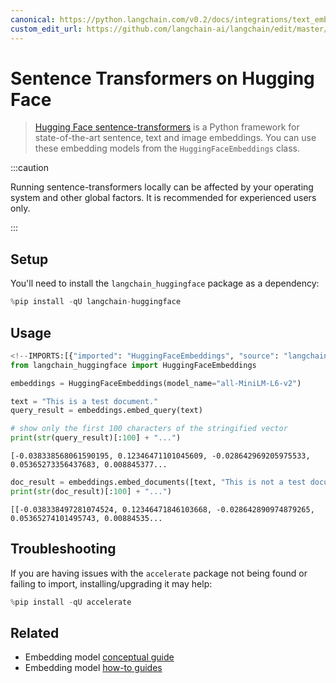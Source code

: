 ```yaml
---
canonical: https://python.langchain.com/v0.2/docs/integrations/text_embedding/sentence_transformers/
custom_edit_url: https://github.com/langchain-ai/langchain/edit/master/docs/docs/integrations/text_embedding/sentence_transformers.ipynb
---
```


# Sentence Transformers on Hugging Face

> [Hugging Face sentence-transformers](https://huggingface.co/sentence-transformers) is a Python framework for state-of-the-art sentence, text and image embeddings.
You can use these embedding models from the `HuggingFaceEmbeddings` class.

:::caution

Running sentence-transformers locally can be affected by your operating system and other global factors. It is recommended for experienced users only.

:::

## Setup

You'll need to install the `langchain_huggingface` package as a dependency:

```python
%pip install -qU langchain-huggingface
```

## Usage

```python
<!--IMPORTS:[{"imported": "HuggingFaceEmbeddings", "source": "langchain_huggingface", "docs": "https://api.python.langchain.com/en/latest/embeddings/langchain_huggingface.embeddings.huggingface.HuggingFaceEmbeddings.html", "title": "Sentence Transformers on Hugging Face"}]-->
from langchain_huggingface import HuggingFaceEmbeddings

embeddings = HuggingFaceEmbeddings(model_name="all-MiniLM-L6-v2")

text = "This is a test document."
query_result = embeddings.embed_query(text)

# show only the first 100 characters of the stringified vector
print(str(query_result)[:100] + "...")
```
```output
[-0.038338568061590195, 0.12346471101045609, -0.028642969205975533, 0.05365273356437683, 0.008845377...
```

```python
doc_result = embeddings.embed_documents([text, "This is not a test document."])
print(str(doc_result)[:100] + "...")
```
```output
[[-0.038338497281074524, 0.12346471846103668, -0.028642890974879265, 0.05365274101495743, 0.00884535...
```
## Troubleshooting

If you are having issues with the `accelerate` package not being found or failing to import, installing/upgrading it may help:

```python
%pip install -qU accelerate
```

## Related

- Embedding model [conceptual guide](/docs/concepts/#embedding-models)
- Embedding model [how-to guides](/docs/how_to/#embedding-models)